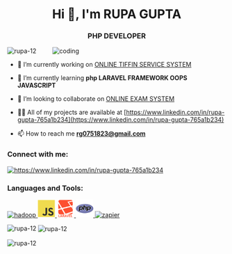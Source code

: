 
<h1 align="center">Hi 👋, I'm RUPA GUPTA</h1>
<h3 align="center">PHP DEVELOPER</h3>
<img align="right" alt="coding" width="400" src="https://camo.githubusercontent.com/19db51af5f90f1b152bc0b9078f5fe97053955be5074f03f17019c70345bdcdb/68747470733a2f2f6d69726f2e6d656469756d2e636f6d2f6d61782f313336302f302a37513379765349765f7430696f4a2d5a2e676966">

<p align="left"> <img src="https://komarev.com/ghpvc/?username=rupa-12&label=Profile%20views&color=0e75b6&style=flat" alt="rupa-12" /> </p>

- 🔭 I’m currently working on [ONLINE TIFFIN SERVICE SYSTEM](http://localhost/Lucknow_difin_service)

- 🌱 I’m currently learning **php LARAVEL FRAMEWORK OOPS JAVASCRIPT**

- 👯 I’m looking to collaborate on [ONLINE EXAM SYSTEM](http://localhost/online-exam)

- 👨‍💻 All of my projects are available at [https://www.linkedin.com/in/rupa-gupta-765a1b234](https://www.linkedin.com/in/rupa-gupta-765a1b234)

- 📫 How to reach me **rg0751823@gmail.com**

<h3 align="left">Connect with me:</h3>
<p align="left">
<a href="https://linkedin.com/in/https://www.linkedin.com/in/rupa-gupta-765a1b234" target="blank"><img align="center" src="https://raw.githubusercontent.com/rahuldkjain/github-profile-readme-generator/master/src/images/icons/Social/linked-in-alt.svg" alt="https://www.linkedin.com/in/rupa-gupta-765a1b234" height="30" width="40" /></a>
</p>

<h3 align="left">Languages and Tools:</h3>
<p align="left"> <a href="https://hadoop.apache.org/" target="_blank" rel="noreferrer"> <img src="https://www.vectorlogo.zone/logos/apache_hadoop/apache_hadoop-icon.svg" alt="hadoop" width="40" height="40"/> </a> <a href="https://developer.mozilla.org/en-US/docs/Web/JavaScript" target="_blank" rel="noreferrer"> <img src="https://raw.githubusercontent.com/devicons/devicon/master/icons/javascript/javascript-original.svg" alt="javascript" width="40" height="40"/> </a> <a href="https://laravel.com/" target="_blank" rel="noreferrer"> <img src="https://raw.githubusercontent.com/devicons/devicon/master/icons/laravel/laravel-plain-wordmark.svg" alt="laravel" width="40" height="40"/> </a> <a href="https://www.php.net" target="_blank" rel="noreferrer"> <img src="https://raw.githubusercontent.com/devicons/devicon/master/icons/php/php-original.svg" alt="php" width="40" height="40"/> </a> <a href="https://zapier.com" target="_blank" rel="noreferrer"> <img src="https://www.vectorlogo.zone/logos/zapier/zapier-icon.svg" alt="zapier" width="40" height="40"/> </a> </p>

<p><img align="left" src="https://github-readme-stats.vercel.app/api/top-langs?username=rupa-12&show_icons=true&locale=en&layout=compact" alt="rupa-12" /></p>

<p>&nbsp;<img align="center" src="https://github-readme-stats.vercel.app/api?username=rupa-12&show_icons=true&locale=en" alt="rupa-12" /></p>

<p><img align="center" src="https://github-readme-streak-stats.herokuapp.com/?user=rupa-12&" alt="rupa-12" /></p>
